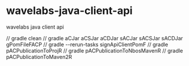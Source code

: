 # wavelabs-java-client-api
wavelabs java client api 

// gradle clean
// gradle aCJar aCSJar aCDJar sACJar sACSJar sACDJar gPomFileFACP
// gradle --rerun-tasks signApiClientPomF
// gradle pACPublicationToProjR
// gradle pACPublicationToNbosMavenR
// gradle pACPublicationToMaven2R
